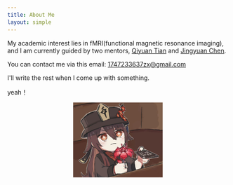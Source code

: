 ```yaml
---
title: About Me
layout: simple
---
```

My academic interest lies in fMRI(functional magnetic resonance imaging), and I am currently guided by two mentors, [Qiyuan Tian](https://www.med.tsinghua.edu.cn/info/1357/4249.htm) and [Jingyuan Chen](https://sites.google.com/view/jingyuan-e-chen/about).

You can contact me via this email: 1747233637zx@gmail.com

I'll write the rest when I come up with something.

yeah！

<div  align="center"> 
<img src="/assets/img/hutao.jpg?height=180&width=220&top_left_y=596&top_left_x=1357" style="zoom:20%">
</div>
